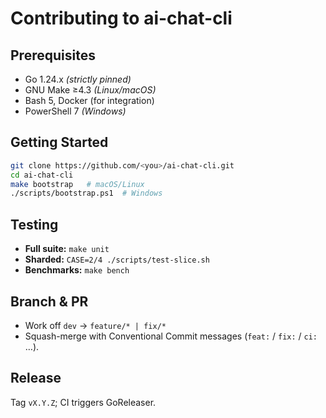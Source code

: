 # Contributing to ai-chat-cli

## Prerequisites
* Go 1.24.x _(strictly pinned)_
* GNU Make ≥‎4.3 _(Linux/macOS)_
* Bash 5, Docker (for integration)
* PowerShell 7 _(Windows)_

## Getting Started
```bash
git clone https://github.com/<you>/ai-chat-cli.git
cd ai-chat-cli
make bootstrap   # macOS/Linux
./scripts/bootstrap.ps1  # Windows
```

## Testing
* **Full suite:** `make unit`
* **Sharded:** `CASE=2/4 ./scripts/test-slice.sh`
* **Benchmarks:** `make bench`

## Branch & PR
* Work off `dev` → `feature/* | fix/*`
* Squash-merge with Conventional Commit messages (`feat:` / `fix:` / `ci:` …).

## Release
Tag `vX.Y.Z`; CI triggers GoReleaser.
